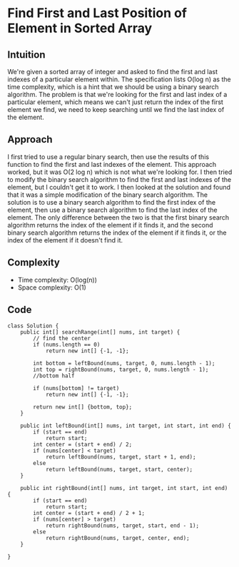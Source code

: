 # Find First and Last Position of Element in Sorted Array

## Intuition
We're given a sorted array of integer and asked to find the first and last indexes of a particular element within. The specification lists O(log n) as the time complexity, which is a hint that we should be using a binary search algorithm. The problem is that we're looking for the first and last index of a particular element, which means we can't just return the index of the first element we find, we need to keep searching until we find the last index of the element.

## Approach
I first tried to use a regular binary search, then use the results of this function to find the first and last indexes of the element. This approach worked, but it was O(2 log n) which is not what we're looking for. I then tried to modify the binary search algorithm to find the first and last indexes of the element, but I couldn't get it to work. I then looked at the solution and found that it was a simple modification of the binary search algorithm. The solution is to use a binary search algorithm to find the first index of the element, then use a binary search algorithm to find the last index of the element. The only difference between the two is that the first binary search algorithm returns the index of the element if it finds it, and the second binary search algorithm returns the index of the element if it finds it, or the index of the element if it doesn't find it.

## Complexity
- Time complexity: O(log(n))
- Space complexity: O(1)

## Code
>
    class Solution {
        public int[] searchRange(int[] nums, int target) {
            // find the center
            if (nums.length == 0)
                return new int[] {-1, -1};
                
            int bottom = leftBound(nums, target, 0, nums.length - 1);
            int top = rightBound(nums, target, 0, nums.length - 1);
            //bottom half

            if (nums[bottom] != target)
                return new int[] {-1, -1};

            return new int[] {bottom, top};
        }

        public int leftBound(int[] nums, int target, int start, int end) {
            if (start == end)
                return start;
            int center = (start + end) / 2;
            if (nums[center] < target)
                return leftBound(nums, target, start + 1, end);
            else 
                return leftBound(nums, target, start, center);
        }
        
        public int rightBound(int[] nums, int target, int start, int end) {
            if (start == end)
                return start;
            int center = (start + end) / 2 + 1;
            if (nums[center] > target)
                return rightBound(nums, target, start, end - 1);
            else 
                return rightBound(nums, target, center, end);
        }

    }
    